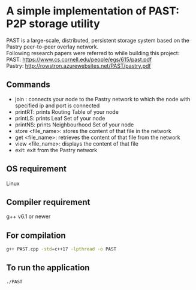 # A simple implementation of PAST: P2P storage utility
PAST is a large-scale, distributed, persistent storage system based on the Pastry peer-to-peer overlay network.\
Following research papers were referred to while building this project:\
PAST: https://www.cs.cornell.edu/people/egs/615/past.pdf \
Pastry: http://rowstron.azurewebsites.net/PAST/pastry.pdf

## Commands
* join <ip> <port>: connects your node to the Pastry network to which the node with specified ip and port is connected
* printRT: prints Routing Table of your node
* printLS: prints Leaf Set of your node
* printNS: prints Neighbourhood Set of your node
* store <file_name>: stores the content of that file in the network
* get <file_name>: retrieves the content of that file from the network
* view <file_name>: displays the content of that file
* exit: exit from the Pastry network

## OS requirement
Linux

## Compiler requirement
g++ v6.1 or newer

## For compilation
```bash
g++ PAST.cpp -std=c++17 -lpthread -o PAST
```

## To run the application
```bash
./PAST
```
